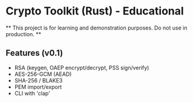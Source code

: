 # Crypto Toolkit (Rust) - Educational
** This project is for learning and demonstration purposes. Do not use in production. **

## Features (v0.1)
- RSA (keygen, OAEP encrypt/decrypt, PSS sign/verify)
- AES-256-GCM (AEAD)
- SHA-256 / BLAKE3
- PEM import/export
- CLI with 'clap'

